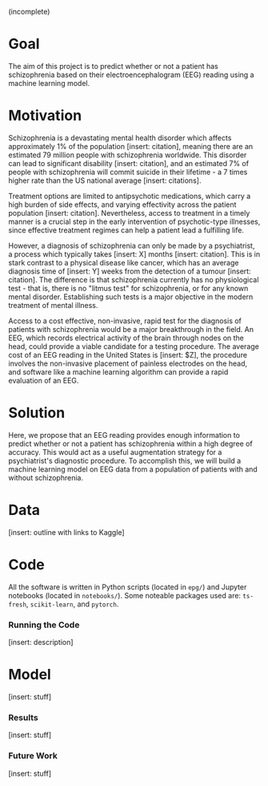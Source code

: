 (incomplete)

# Goal

The aim of this project is to predict whether or not a patient has schizophrenia based on their electroencephalogram (EEG) reading using a machine learning model.

# Motivation

Schizophrenia is a devastating mental health disorder which affects approximately 1% of the population [insert: citation], meaning there are an estimated 79 million people with schizophrenia worldwide. This disorder can lead to significant disability [insert: citation], and an estimated 7% of people with schizophrenia will commit suicide in their lifetime - a 7 times higher rate than the US national average [insert: citations].

Treatment options are limited to antipsychotic medications, which carry a high burden of side effects, and varying effectivity across the patient population [insert: citation]. Nevertheless, access to treatment in a timely manner is a crucial step in the early intervention of psychotic-type illnesses, since effective treatment regimes can help a patient lead a fulfilling life.

However, a diagnosis of schizophrenia can only be made by a psychiatrist, a process which typically takes [insert: X] months [insert: citation]. This is in stark contrast to a physical disease like cancer, which has an average diagnosis time of [insert: Y] weeks from the detection of a tumour [insert: citation]. The difference is that schizophrenia currently has no physiological test - that is, there is no "litmus test" for schizophrenia, or for any known mental disorder. Establishing such tests is a major objective in the modern treatment of mental illness.

Access to a cost effective, non-invasive, rapid test for the diagnosis of patients with schizophrenia would be a major breakthrough in the field. An EEG, which records electrical activity of the brain through nodes on the head, could provide a viable candidate for a testing procedure. The average cost of an EEG reading in the United States is [insert: $Z], the procedure involves the non-invasive placement of painless electrodes on the head, and software like a machine learning algorithm can provide a rapid evaluation of an EEG.

# Solution

Here, we propose that an EEG reading provides enough information to predict whether or not a patient has schizophrenia within a high degree of accuracy. This would act as a useful augmentation strategy for a psychiatrist's diagnostic procedure. To accomplish this, we will build a machine learning model on EEG data from a population of patients with and without schizophrenia.

# Data

[insert: outline with links to Kaggle]

# Code

All the software is written in Python scripts (located in `epg/`) and Jupyter notebooks (located in `notebooks/`). Some noteable packages used are: `ts-fresh`, `scikit-learn`, and `pytorch`.

### Running the Code

[insert: description]

# Model

[insert: stuff]

### Results

[insert: stuff]

### Future Work

[insert: stuff]